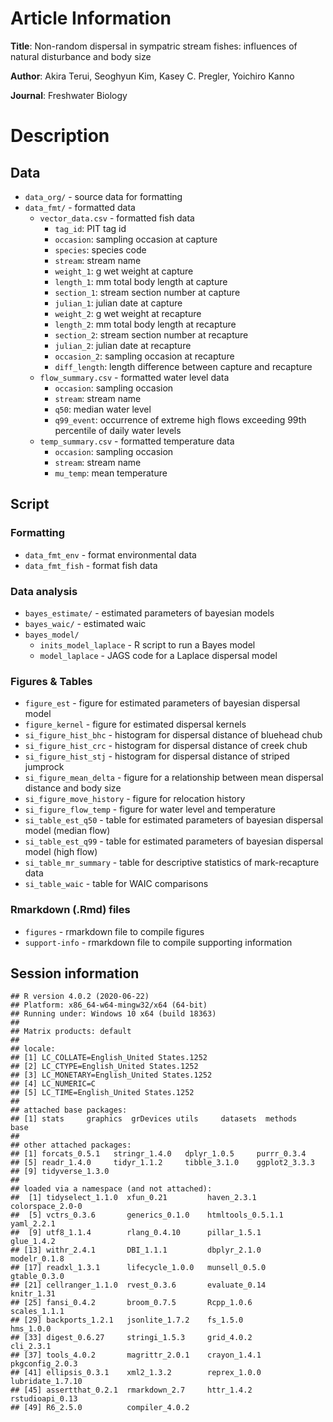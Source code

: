 
# Article Information

**Title**: Non-random dispersal in sympatric stream fishes: influences
of natural disturbance and body size

**Author**: Akira Terui, Seoghyun Kim, Kasey C. Pregler, Yoichiro Kanno

**Journal**: Freshwater Biology

# Description

## Data

-   `data_org/` - source data for formatting
-   `data_fmt/` - formatted data
    -   `vector_data.csv` - formatted fish data
        -   `tag_id`: PIT tag id
        -   `occasion`: sampling occasion at capture
        -   `species`: species code
        -   `stream`: stream name
        -   `weight_1`: g wet weight at capture
        -   `length_1`: mm total body length at capture
        -   `section_1`: stream section number at capture
        -   `julian_1`: julian date at capture
        -   `weight_2`: g wet weight at recapture
        -   `length_2`: mm total body length at recapture
        -   `section_2`: stream section number at recapture
        -   `julian_2`: julian date at recapture
        -   `occasion_2`: sampling occasion at recapture
        -   `diff_length`: length difference between capture and
            recapture
    -   `flow_summary.csv` - formatted water level data
        -   `occasion`: sampling occasion
        -   `stream`: stream name
        -   `q50`: median water level
        -   `q99_event`: occurrence of extreme high flows exceeding 99th
            percentile of daily water levels
    -   `temp_summary.csv` - formatted temperature data
        -   `occasion`: sampling occasion
        -   `stream`: stream name
        -   `mu_temp`: mean temperature

## Script

### Formatting

-   `data_fmt_env` - format environmental data
-   `data_fmt_fish` - format fish data

### Data analysis

-   `bayes_estimate/` - estimated parameters of bayesian models
-   `bayes_waic/` - estimated waic
-   `bayes_model/`
    -   `inits_model_laplace` - R script to run a Bayes model
    -   `model_laplace` - JAGS code for a Laplace dispersal model

### Figures & Tables

-   `figure_est` - figure for estimated parameters of bayesian dispersal
    model
-   `figure_kernel` - figure for estimated dispersal kernels
-   `si_figure_hist_bhc` - histogram for dispersal distance of bluehead
    chub
-   `si_figure_hist_crc` - histogram for dispersal distance of creek
    chub
-   `si_figure_hist_stj` - histogram for dispersal distance of striped
    jumprock
-   `si_figure_mean_delta` - figure for a relationship between mean
    dispersal distance and body size
-   `si_figure_move_history` - figure for relocation history
-   `si_figure_flow_temp` - figure for water level and temperature
-   `si_table_est_q50` - table for estimated parameters of bayesian
    dispersal model (median flow)
-   `si_table_est_q99` - table for estimated parameters of bayesian
    dispersal model (high flow)
-   `si_table_mr_summary` - table for descriptive statistics of
    mark-recapture data
-   `si_table_waic` - table for WAIC comparisons

### Rmarkdown (.Rmd) files

-   `figures` - rmarkdown file to compile figures
-   `support-info` - rmarkdown file to compile supporting information

## Session information

    ## R version 4.0.2 (2020-06-22)
    ## Platform: x86_64-w64-mingw32/x64 (64-bit)
    ## Running under: Windows 10 x64 (build 18363)
    ## 
    ## Matrix products: default
    ## 
    ## locale:
    ## [1] LC_COLLATE=English_United States.1252 
    ## [2] LC_CTYPE=English_United States.1252   
    ## [3] LC_MONETARY=English_United States.1252
    ## [4] LC_NUMERIC=C                          
    ## [5] LC_TIME=English_United States.1252    
    ## 
    ## attached base packages:
    ## [1] stats     graphics  grDevices utils     datasets  methods   base     
    ## 
    ## other attached packages:
    ## [1] forcats_0.5.1   stringr_1.4.0   dplyr_1.0.5     purrr_0.3.4    
    ## [5] readr_1.4.0     tidyr_1.1.2     tibble_3.1.0    ggplot2_3.3.3  
    ## [9] tidyverse_1.3.0
    ## 
    ## loaded via a namespace (and not attached):
    ##  [1] tidyselect_1.1.0  xfun_0.21         haven_2.3.1       colorspace_2.0-0 
    ##  [5] vctrs_0.3.6       generics_0.1.0    htmltools_0.5.1.1 yaml_2.2.1       
    ##  [9] utf8_1.1.4        rlang_0.4.10      pillar_1.5.1      glue_1.4.2       
    ## [13] withr_2.4.1       DBI_1.1.1         dbplyr_2.1.0      modelr_0.1.8     
    ## [17] readxl_1.3.1      lifecycle_1.0.0   munsell_0.5.0     gtable_0.3.0     
    ## [21] cellranger_1.1.0  rvest_0.3.6       evaluate_0.14     knitr_1.31       
    ## [25] fansi_0.4.2       broom_0.7.5       Rcpp_1.0.6        scales_1.1.1     
    ## [29] backports_1.2.1   jsonlite_1.7.2    fs_1.5.0          hms_1.0.0        
    ## [33] digest_0.6.27     stringi_1.5.3     grid_4.0.2        cli_2.3.1        
    ## [37] tools_4.0.2       magrittr_2.0.1    crayon_1.4.1      pkgconfig_2.0.3  
    ## [41] ellipsis_0.3.1    xml2_1.3.2        reprex_1.0.0      lubridate_1.7.10 
    ## [45] assertthat_0.2.1  rmarkdown_2.7     httr_1.4.2        rstudioapi_0.13  
    ## [49] R6_2.5.0          compiler_4.0.2
